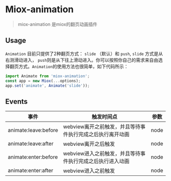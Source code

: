 # Miox-animation

> miox-animation 是miox的翻页动画插件

## Usage

`Animation` 目前只提供了2种翻页方式： `slide` （默认）和 `push`, `slide` 方式是从右测滑动进入， `push`则是从下往上滑动进入。你可以按照你自己的需求来自由选择翻页方式。`Animation`的使用方法也很简单，如下代码所示：

```javascript
import Animate from 'miox-animation';
const app = new Miox(...options);
app.set('animate', Animate('slide'));
```

## Events

事件|触发时间点|参数
----|------|----
animate:leave:before | webview离开之前触发，并且等待事件执行完成之后执行离开动画 | node
animate:leave:after | webview离开之后触发 | node
animate:enter:before | webview进入之前触发，并且等待事件执行完成之后执行进入动画 | node
animate:enter:after | webview进入之前触发 | node




